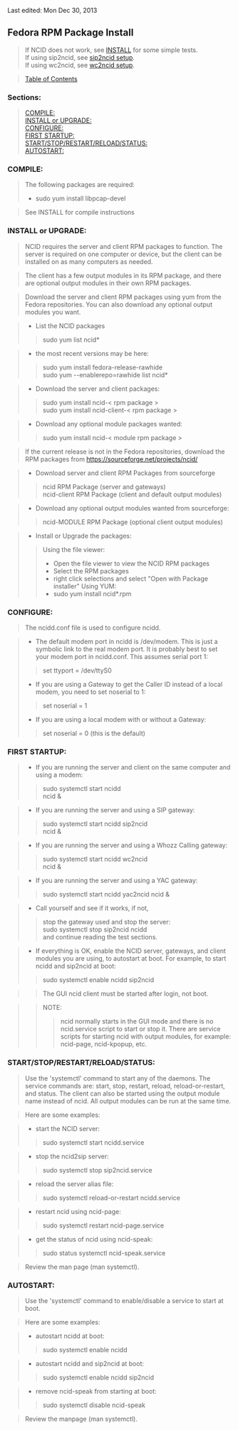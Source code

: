 Last edited: Mon Dec 30, 2013

## <a name="instl_fed_top"></a>Fedora RPM Package Install

> If NCID does not work, see [INSTALL](#instl_generic_top) for some simple tests.  
  If using sip2ncid, see [sip2ncid setup](#gateways_sip).  
  If using wc2ncid, see [wc2ncid setup](#gateways_wc).

> [Table of Contents](#doc_top)

### Sections:

> [COMPILE:](#instl_fed_comp)  
  [INSTALL or UPGRADE:](#instl_fed_iu)  
  [CONFIGURE:](#instl_fed_conf)  
  [FIRST STARTUP:](#instl_fed_fs)  
  [START/STOP/RESTART/RELOAD/STATUS:](#instl_fed_ss)  
  [AUTOSTART:](#instl_fed_as)

### <a name="instl_fed_comp"></a>COMPILE:

> The following packages are required:
> - sudo yum install libpcap-devel

> See INSTALL for compile instructions

### <a name="instl_fed_iu"></a>INSTALL or UPGRADE:

> NCID requires the server and client RPM packages to function.  The
  server is required on one computer or device, but the client can be
  installed on as many computers as needed.

> The client has a few output modules in its RPM package, and there
  are optional output modules in their own RPM packages.

> Download the server and client RPM packages using yum from the
  Fedora repositories.  You can also download any optional output
  modules you want.

> - List the NCID packages
>> sudo yum list ncid\*

> - the most recent versions may be here:
>>  sudo yum install fedora-release-rawhide  
    sudo yum --enablerepo=rawhide list ncid\*

> - Download the server and client packages:
>>  sudo yum install ncid-< rpm package >  
    sudo yum install ncid-client-< rpm package >

> - Download any optional module packages wanted:
>>  sudo yum install ncid-< module rpm package >

> If the current release is not in the Fedora repositories, download
  the RPM packages from https://sourceforge.net/projects/ncid/

> - Download server and client RPM Packages from sourceforge
>> ncid RPM Package         (server and gateways)  
   ncid-client RPM Package  (client and default output modules)

> - Download any optional output modules wanted from sourceforge:
>> ncid-MODULE RPM Package  (optional client output modules)

> - Install or Upgrade the packages:
>> Using the file viewer:
>> - Open the file viewer to view the NCID RPM packages
>> - Select the RPM packages
>> - right click selections and select "Open with Package installer"
>> Using YUM:
>> - sudo yum install ncid\*.rpm

### <a name="instl_fed_conf"></a>CONFIGURE:

> The ncidd.conf file is used to configure ncidd.

> - The default modem port in ncidd is /dev/modem.  This is just a
    symbolic link to the real modem port. It is probably best to
    set your modem port in ncidd.conf.  This assumes serial port 1:
>> set ttyport = /dev/ttyS0
> - If you are using a Gateway to get the Caller ID instead of a
    local modem, you need to set noserial to 1:
>> set noserial = 1
> - If you are using a local modem with or without a Gateway:
>> set noserial = 0  (this is the default)

### <a name="instl_fed_fs"></a>FIRST STARTUP:

> - If you are running the server and client on the same computer
    and using a modem:
>> sudo systemctl start ncidd  
   ncid &

> - If you are running the server and using a SIP gateway:
>> sudo systemctl start ncidd sip2ncid  
   ncid &

> - If you are running the server and using a Whozz Calling gateway:
>> sudo systemctl start ncidd wc2ncid  
   ncid &

> - If you are running the server and using a YAC gateway:
>> sudo systemctl start ncidd yac2ncid
   ncid &

> - Call yourself and see if it works, if not,
>> stop the gateway used and stop the server:  
   sudo systemctl stop sip2ncid ncidd  
   and continue reading the test sections.

> - If everything is OK, enable the NCID server, gateways, and
    client modules you are using, to autostart at boot.
    For example, to start ncidd and sip2ncid at boot:
>> sudo systemctl enable ncidd sip2ncid

>> The GUI ncid client must be started after login, not boot.

>> NOTE:
>>> ncid normally starts in the GUI mode and there is no
    ncid.service script to start or stop it.  There are
    service scripts for starting ncid with output modules,
    for example: ncid-page, ncid-kpopup, etc.

### <a name="instl_fed_ss"></a>START/STOP/RESTART/RELOAD/STATUS:

> Use the 'systemctl' command to start any of the daemons.  The service
  commands are: start, stop, restart, reload, reload-or-restart, and status.
  The client can also be started using the output module name instead
  of ncid.  All output modules can be run at the same time.

> Here are some examples:

> - start the NCID server:
>> sudo systemctl start ncidd.service

> - stop the ncid2sip server:
>> sudo systemctl stop sip2ncid.service

> - reload the server alias file:
>> sudo systemctl reload-or-restart ncidd.service

> - restart ncid using ncid-page:
>> sudo systemctl restart ncid-page.service

> - get the status of ncid using ncid-speak:
>> sudo status systemctl ncid-speak.service

> Review the man page (man systemctl).

### <a name="instl_fed_as"></a>AUTOSTART:

> Use the 'systemctl' command to enable/disable a service to start at boot.

> Here are some examples:

> - autostart ncidd at boot:
>>  sudo systemctl enable ncidd

> - autostart ncidd and sip2ncid at boot:
>>  sudo systemctl enable ncidd sip2ncid

> - remove ncid-speak from starting at boot:
>>  sudo systemctl disable ncid-speak

> Review the manpage (man systemctl).
